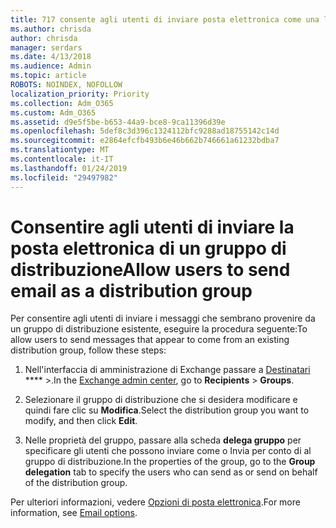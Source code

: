 ```yaml
---
title: 717 consente agli utenti di inviare posta elettronica come una lista di distribuzione
ms.author: chrisda
author: chrisda
manager: serdars
ms.date: 4/13/2018
ms.audience: Admin
ms.topic: article
ROBOTS: NOINDEX, NOFOLLOW
localization_priority: Priority
ms.collection: Adm_O365
ms.custom: Adm_O365
ms.assetid: d9e5f5be-b653-44a9-bce8-9ca11396d39e
ms.openlocfilehash: 5def8c3d396c1324112bfc9288ad18755142c14d
ms.sourcegitcommit: e2864efcfb493b6e46b662b746661a61232bdba7
ms.translationtype: MT
ms.contentlocale: it-IT
ms.lasthandoff: 01/24/2019
ms.locfileid: "29497982"
---
```

# <a name="allow-users-to-send-email-as-a-distribution-group"></a><span data-ttu-id="2ac14-102">Consentire agli utenti di inviare la posta elettronica di un gruppo di distribuzione</span><span class="sxs-lookup"><span data-stu-id="2ac14-102">Allow users to send email as a distribution group</span></span>

<span data-ttu-id="2ac14-103">Per consentire agli utenti di inviare i messaggi che sembrano provenire da un gruppo di distribuzione esistente, eseguire la procedura seguente:</span><span class="sxs-lookup"><span data-stu-id="2ac14-103">To allow users to send messages that appear to come from an existing distribution group, follow these steps:</span></span>
  
1. <span data-ttu-id="2ac14-104">Nell'interfaccia di amministrazione di Exchange passare a [Destinatari](https://outlook.office365.com/ecp/) \*\*\*\* \>.</span><span class="sxs-lookup"><span data-stu-id="2ac14-104">In the [Exchange admin center](https://outlook.office365.com/ecp/), go to **Recipients** \> **Groups**.</span></span>
    
2. <span data-ttu-id="2ac14-105">Selezionare il gruppo di distribuzione che si desidera modificare e quindi fare clic su **Modifica**.</span><span class="sxs-lookup"><span data-stu-id="2ac14-105">Select the distribution group you want to modify, and then click **Edit**.</span></span>
    
3. <span data-ttu-id="2ac14-106">Nelle proprietà del gruppo, passare alla scheda **delega gruppo** per specificare gli utenti che possono inviare come o Invia per conto di al gruppo di distribuzione.</span><span class="sxs-lookup"><span data-stu-id="2ac14-106">In the properties of the group, go to the **Group delegation** tab to specify the users who can send as or send on behalf of the distribution group.</span></span> 
    
<span data-ttu-id="2ac14-107">Per ulteriori informazioni, vedere [Opzioni di posta elettronica](https://technet.microsoft.com/library/bb124513.aspx#groupdelegation).</span><span class="sxs-lookup"><span data-stu-id="2ac14-107">For more information, see [Email options](https://technet.microsoft.com/library/bb124513.aspx#groupdelegation).</span></span>
  

